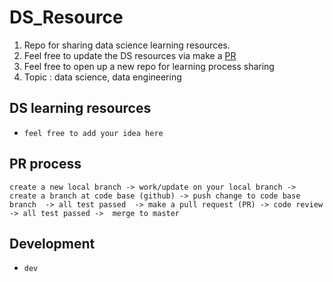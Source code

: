 # DS_Resource
1. Repo for sharing data science learning resources. 
2. Feel free to update the DS resources via make a [PR](https://github.com/DataStudySquad/DS_Resource/pulls)
3. Feel free to open up a new repo for learning process sharing 
4. Topic : data science, data engineering 


## DS learning resources
- `feel free to add your idea here`

## PR process 
```
create a new local branch -> work/update on your local branch -> create a branch at code base (github) -> push change to code base branch  -> all test passed  -> make a pull request (PR) -> code review  -> all test passed ->  merge to master  

```

## Development 
- `dev `
